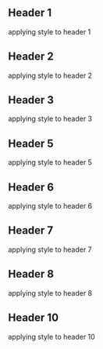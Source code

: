 ## Header 1
applying style to header 1

## Header 2
applying style to header 2

## Header 3
applying style to header 3

## Header 5
applying style to header 5
## Header 6
applying style to header 6

## Header 7
applying style to header 7

## Header 8
applying style to header 8

## Header 10
applying style to header 10